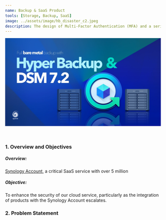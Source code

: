 ```yaml
---
name: Backup & SaaS Product
tools: [Storage, Backup, SaaS]
image: ../assets/image/hb_disaster_c2.jpeg
description: The design of Multi-Factor Authentication (MFA) and a series of product features was implemented to enhance the security of our cloud service, Synology Account, which has 5 million users. The project involved collaboration with 6 developers over a period of more than 6 months.
---
```

 ![image](../assets/image/hyperbackup_baremetal.jpeg)   


<br>

### **1. Overview and Objectives**
##### **Overview:**
[Synology Account](https://www.synology.com/en-global/synology-account), a critical SaaS service with over 5 million 

##### **Objective:**

To enhance the security of our cloud service, particularly as the integration of products with the Synology Account escalates.


### **2. Problem Statement**


 